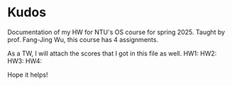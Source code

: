 # Kudos

Documentation of my HW for NTU's OS course for spring 2025. Taught by prof. Fang-Jing Wu, this course has 4 assignments.

As a TW, I will attach the scores that I got in this file as well.
HW1:
HW2:
HW3:
HW4:

Hope it helps!
